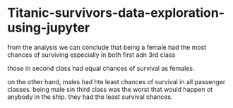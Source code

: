 # Titanic-survivors-data-exploration-using-jupyter

from the analysis we can conclude that being a female had the most chances of surviving especially in both first adn 3rd class

those in second class had equal chances of survival as females.

on the other hand, males had hte least chances of survival in all passenger classes.
 being male sin third class was the worst that would happen ot anybody in the ship. they had the least survival chances.